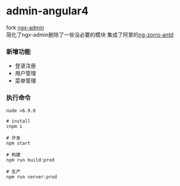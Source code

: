 # admin-angular4
  fork [ngx-admin](https://github.com/akveo/ngx-admin)  
  简化了ngx-admin删除了一些没必要的模块 集成了阿里的[ng-zorro-antd](https://github.com/NG-ZORRO/ng-zorro-antd)
   
### 新增功能
- 登录注册
- 用户管理
- 菜单管理

### 执行命令
```
node >6.9.0 

# install
cnpm i 

# 开发
npm start  

# 构建
npm run build:prod

# 生产
npm run server:prod


```
  
  
